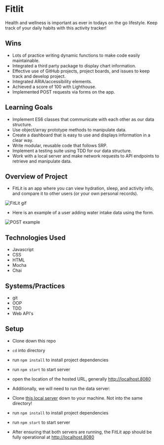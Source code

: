 # Fitlit
Health and wellness is important as ever in todays on the go lifestyle. Keep track of your daily habits with this activity tracker!

## Wins
- Lots of practice writing dynamic functions to make code easily maintainable.
- Integrated a third party package to display chart information.
- Effective use of GitHub projects, project boards, and issues to keep track and develop project.
- Integrated ARIA/accessibility elements.
- Achieved a score of 100 with Lighthouse.
- Implemented POST requests via forms on the app.

## Learning Goals
- Implement ES6 classes that communicate with each other as our data structure.
- Use object/array prototype methods to manipulate data.
- Create a dashboard that is easy to use and displays information in a clear way.
- Write modular, reusable code that follows SRP.
- Implement a testing suite using TDD for our data structure.
- Work with a local server and make network requests to API endpoints to retrieve and manipulate data.

## Overview of Project
- FitLit is an app where you can view hydration, sleep, and activity info, and compare it to other users (or your own personal records).

![FitLit gif](https://user-images.githubusercontent.com/90291724/156088838-2ed037d4-cc45-40a8-b4c2-25db07f7f045.gif)

- Here is an example of a user adding water intake data using the form.

![POST example](https://user-images.githubusercontent.com/90291724/156088362-62a26648-3212-4907-94a6-65fdcc96ed38.gif)

## Technologies Used
- Javascript
- CSS
- HTML
- Mocha
- Chai

## Systems/Practices
- git
- OOP
- TDD
- Web API's

## Setup
- Clone down this repo
- `cd` into directory
- run `npm install` to install project dependencies
- run `npm start` to start server
- open the location of the hosted URL, generally http://localhost.8080

- Additionally, we will need to run the data server:
- Clone [this local server](https://github.com/turingschool-examples/fitlit-api) down to your machine. Not into the same directory!
- run `npm install` to install project dependencies
- run `npm start` to start server
- After ensuring that both servers are running, the FitLit app should be fully operational at http://localhost.8080
